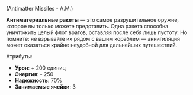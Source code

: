 (Antimatter Missiles - A.M.)

**Антиматериальные ракеты** — это самое разрушительное оружие, которое вы только можете представить. Одна ракета способна уничтожить целый флот врагов, оставляя после себя лишь пустоту. Но помните: не взрывайте их рядом с вашим кораблем — аннигиляция может оказаться крайне неудобной для дальнейших путешествий.

Атрибуты:
- **Урон**: + 200 единиц
- **Энергия**: - 250
- **Надежность**: 70%
- **Занимаемые ячейки**: 3